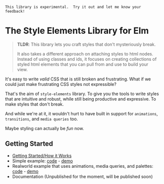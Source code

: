     This library is experimental.  Try it out and let me know your feedback!

# The Style Elements Library for Elm

> __TLDR__: This library lets you craft styles that don't mysteriously break.
> 
> It also takes a different approach on attaching styles to html nodes.  Instead of using classes and ids, it focuses on creating collections of styled html elements that you can pull from and use to build your view.

It's easy to write _valid_ CSS that is still broken and frustrating.  What if we could just make frustrating CSS styles not expressible?

That's the aim of `style-elements` library. To give you the tools to write styles that are intuitive and robust, while still being productive and expressive.  To make styles that don't break.

And while we're at it, it wouldn't hurt to have built in support for `animations`, `transitions`, and `media queries` too.

Maybe styling can actually be _fun_ now.


## Getting Started

 * [Getting Started/How it Works](https://github.com/mdgriffith/style-elements/blob/master/HowItWorks.md)
 * Simple example: [code](https://github.com/mdgriffith/elm-style-elements-simple-example) - [demo](https://mdgriffith.github.io/style-elements/simple/)
 * Realworld example that uses animations, media queries, and palettes: [code](https://github.com/mdgriffith/elm-style-elements-complex-example) - [demo](https://mdgriffith.github.io/style-elements/realworld/)
 * Documentation (Unpublished for the moment, will be published soon)




